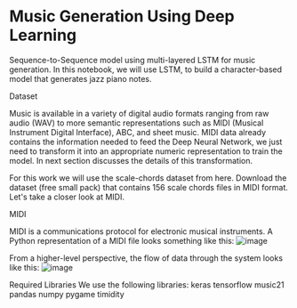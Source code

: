
<h1>Music Generation Using Deep Learning</h1>

Sequence-to-Sequence model using multi-layered LSTM for music generation.
In this notebook, we will use LSTM, to build a character-based model that generates jazz piano notes.

Dataset

Music is available in a variety of digital audio formats ranging from raw audio (WAV) to more semantic representations such as MIDI (Musical Instrument Digital Interface), ABC, and sheet music. MIDI data already contains the information needed to feed the Deep Neural Network, we just need to transform it into an appropriate numeric representation to train the model. In next section discusses the details of this transformation.

For this work we will use the scale-chords dataset from here. Download the dataset (free small pack) that contains 156 scale chords files in MIDI format. Let's take a closer look at MIDI.

MIDI

MIDI is a communications protocol for electronic musical instruments. A Python representation of a MIDI file looks something like this:
![image](https://user-images.githubusercontent.com/66959193/163104662-3c5ab38c-605a-4b6d-9b9e-cf47c4a06e90.png)

From a higher-level perspective, the flow of data through the system looks like this:
![image](https://user-images.githubusercontent.com/66959193/163104754-2c2a5212-330a-4d95-95d8-b7ebce9b2444.png)



Required Libraries
We use the following libraries:
keras 
tensorflow
music21
pandas
numpy
pygame
timidity

